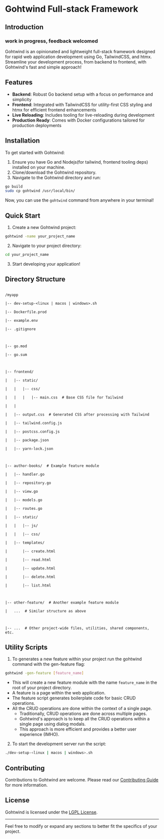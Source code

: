 # Gohtwind Full-stack Framework 

## Introduction
### work in progress, feedback welcomed
Gohtwind is an opinionated and lightweight full-stack framework designed for rapid web application development using Go, TailwindCSS, and htmx. Streamline your development process, from backend to frontend, with Gohtwind's fast and simple approach!

## Features

- **Backend**: Robust Go backend setup with a focus on performance and simplicity 
- **Frontend**: Integrated with TailwindCSS for utility-first CSS styling and htmx for efficient frontend enhancements
- **Live Reloading**: Includes tooling for live-reloading during development
- **Production Ready**: Comes with Docker configurations tailored for production deployments

## Installation

To get started with Gohtwind:

1. Ensure you have Go and Nodejs(for tailwind, frontend tooling deps) installed on your machine.
2. Clone/download the Gohtwind repository.
3. Navigate to the Gohtwind directory and run:

```bash
go build
sudo cp gohtwind /usr/local/bin/
```

Now, you can use the `gohtwind` command from anywhere in your terminal!

## Quick Start

1. Create a new Gohtwind project:

```bash
gohtwind -name your_project_name
```

2. Navigate to your project directory:

```bash
cd your_project_name
```

3. Start developing your application!

## Directory Structure
```

/myapp

|-- dev-setup-<linux | macos | windows>.sh

|-- Dockerfile.prod

|-- example.env

|-- .gitignore

  

|-- go.mod

|-- go.sum

  

|-- frontend/

|   |-- static/

|   |   |-- css/

|   |   |   |-- main.css  # Base CSS file for Tailwind

|   |

|   |-- output.css  # Generated CSS after processing with Tailwind

|   |-- tailwind.config.js

|   |-- postcss.config.js

|   |-- package.json

|   |-- yarn-lock.json

  

|-- author-books/  # Example feature module

|   |-- handler.go

|   |-- repository.go

|   |-- view.go

|   |-- models.go

|   |-- routes.go

|   |-- static/

|   |   |-- js/

|   |   |-- css/

|   |-- templates/

|       |-- create.html

|       |-- read.html

|       |-- update.html

|       |-- delete.html

|       |-- list.html

  

|-- other-feature/  # Another example feature module

|   ...  # Similar structure as above

  

|-- ...  # Other project-wide files, utilities, shared components, etc.

```



## Utility Scripts

1. To generates a new feature within your project run the gohtwind command with the gen-feature flag:
```bash
gohtwind -gen-feature [feature_name]
```
* This will create a new feature module with the name `feature_name` in the root of your project directory. 
* A feature is a page within the web application. 
* The feature script generates boilerplate code for basic CRUD operations.
* All the CRUD operations are done within the context of a single page. 
  * Traditionally, CRUD operations are done across multiple pages.
  * Gohtwind's approach is to keep all the CRUD operations within a single page using dialog modals. 
  * This approach is more efficient and provides a better user experience (IMHO).
2. To start the development server run the script:
```bash
./dev-setup-<linux | macos | windows>.sh
```

## Contributing

Contributions to Gohtwind are welcome. Please read our [Contributing Guide](<link-to-contributing-guide>) for more information.

## License

Gohtwind is licensed under the [LGPL License](<link-to-license-file>).

---

Feel free to modify or expand any sections to better fit the specifics of your project.
